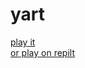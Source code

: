 # yart
[play it](https://dez1023.github.io/yart)<br>
[or play on repilt](https://yart.rfs2iscool.repl.co)
